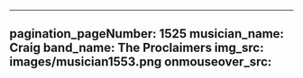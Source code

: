 ------
pagination_pageNumber: 1525
musician_name: Craig
band_name: The Proclaimers
img_src: images/musician1553.png
onmouseover_src: 
------